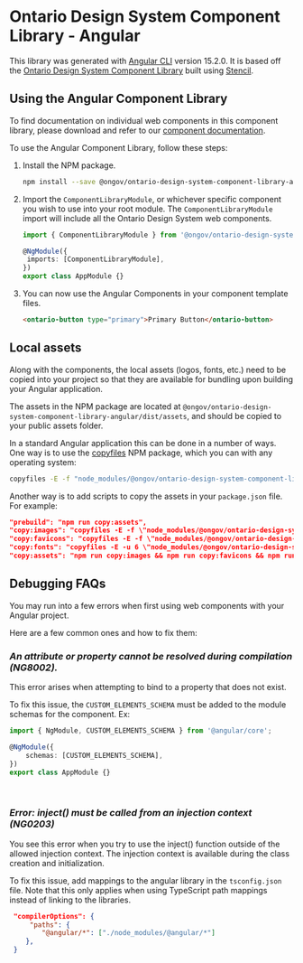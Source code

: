# Ontario Design System Component Library - Angular

This library was generated with [Angular CLI](https://github.com/angular/angular-cli) version 15.2.0. It is based off the [Ontario Design System Component Library](https://www.npmjs.com/package/@ongov/ontario-design-system-component-library) built using [Stencil](https://stenciljs.com/).

## Using the Angular Component Library

To find documentation on individual web components in this component library, please download and refer to our [component documentation](https://designsystem.ontario.ca/docs/documentation/for-developers/web-components.html#component-documentation).

To use the Angular Component Library, follow these steps:

1. Install the NPM package.

   ```bash
   npm install --save @ongov/ontario-design-system-component-library-angular
   ```

2. Import the `ComponentLibraryModule`, or whichever specific component you wish to use into your root module. The `ComponentLibraryModule` import will include all the Ontario Design System web components.

   ```ts
   import { ComponentLibraryModule } from '@ongov/ontario-design-system-component-library-angular/dist/component-library';

   @NgModule({
   	imports: [ComponentLibraryModule],
   })
   export class AppModule {}
   ```

3. You can now use the Angular Components in your component template files.

   ```html
   <ontario-button type="primary">Primary Button</ontario-button>
   ```

## Local assets

Along with the components, the local assets (logos, fonts, etc.) need to be copied into your project so that they are available for bundling upon building your Angular application.

The assets in the NPM package are located at `@ongov/ontario-design-system-component-library-angular/dist/assets`, and should be copied to your public assets folder.

In a standard Angular application this can be done in a number of ways. One way is to use the [copyfiles](https://www.npmjs.com/package/copyfiles) NPM package, which you can with any operating system:

```bash
copyfiles -E -f "node_modules/@ongov/ontario-design-system-component-library-angular/dist/assets/*" src/assets
```

Another way is to add scripts to copy the assets in your `package.json` file. For example:

```json
"prebuild": "npm run copy:assets",
"copy:images": "copyfiles -E -f \"node_modules/@ongov/ontario-design-system-component-library-angular/dist/component-library/assets/images/**\" src/assets",
"copy:favicons": "copyfiles -E -f \"node_modules/@ongov/ontario-design-system-component-library-angular/dist/component-library/assets/favicons/**\" src/assets/favicons",
"copy:fonts": "copyfiles -E -u 6 \"node_modules/@ongov/ontario-design-system-component-library-angular/dist/component-library/assets/fonts/**/*\" src/assets/fonts",
"copy:assets": "npm run copy:images && npm run copy:favicons && npm run copy:fonts"
```

## Debugging FAQs

You may run into a few errors when first using web components with your Angular project.

Here are a few common ones and how to fix them:

### _An attribute or property cannot be resolved during compilation (NG8002)._

This error arises when attempting to bind to a property that does not exist.

To fix this issue, the `CUSTOM_ELEMENTS_SCHEMA` must be added to the module schemas for the component. Ex:

```ts
import { NgModule, CUSTOM_ELEMENTS_SCHEMA } from '@angular/core';

@NgModule({
	schemas: [CUSTOM_ELEMENTS_SCHEMA],
})
export class AppModule {}
```

<br>

### _Error: inject() must be called from an injection context (NG0203)_

You see this error when you try to use the inject() function outside of the allowed injection context. The injection context is available during the class creation and initialization.

To fix this issue, add mappings to the angular library in the `tsconfig.json` file. Note that this only applies when using TypeScript path mappings instead of linking to the libraries.

```json
 "compilerOptions": {
     "paths": {
        "@angular/*": ["./node_modules/@angular/*"]
    },
 }
```
